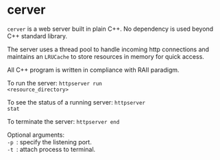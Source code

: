 # cerver

<code>cerver</code> is a web server built in plain C++. No dependency is used beyond C++ standard library.

The server uses a thread pool to handle incoming http connections and maintains an <code>LRUCache</code> to store resources in memory for quick access.

All C++ program is written in compliance with RAII paradigm.

To run the server:
<code>httpserver run <resource_directory></code>

To see the status of a running server:
<code>httpserver stat</code>

To terminate the server:
<code>httpserver end</code>

Optional arguments:<br>
<code>-p <port></code>: specify the listening port.<br>
<code>-t <port></code>: attach process to terminal.<br>
